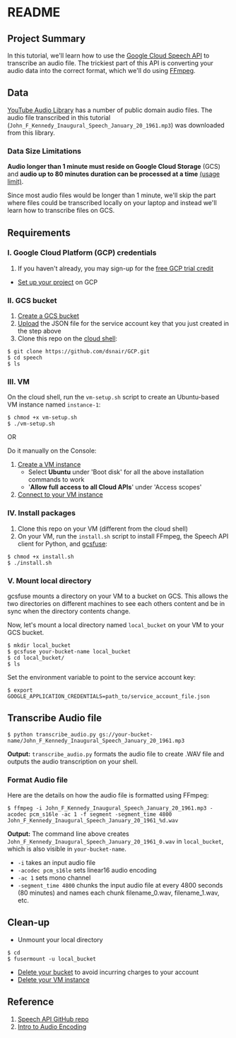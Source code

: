 # README

## Project Summary

In this tutorial, we'll learn how to use the [Google Cloud Speech API](https://cloud.google.com/speech/) to transcribe an audio file. The trickiest part of this API is converting your audio data into the correct format, which we'll do using [FFmpeg](https://www.ffmpeg.org/).

## Data

[YouTube Audio Library](https://www.youtube.com/audiolibrary/music) has a number of public domain audio files. The audio file transcribed in this tutorial (`John_F_Kennedy_Inaugural_Speech_January_20_1961.mp3`) was downloaded from this library.

### Data Size Limitations

**Audio longer than 1 minute must reside on Google Cloud Storage** (GCS) and **audio up to 80 minutes duration can be processed at a time** [(usage limit)](https://cloud.google.com/speech/limits).

Since most audio files would be longer than 1 minute, we'll skip the part where files could be transcribed locally on your laptop and instead we'll learn how to transcribe files on GCS.

## Requirements

### I. Google Cloud Platform (GCP) credentials
   1. If you haven't already, you may sign-up for the [free GCP trial credit](https://cloud.google.com/free/docs/frequently-asked-questions)
   * [Set up your project](https://cloud.google.com/speech/docs/getting-started#set_up_your_project) on GCP

### II. GCS bucket
1. [Create a GCS bucket](https://cloud.google.com/storage/docs/quickstart-console#create_a_bucket)
2. [Upload](https://cloud.google.com/storage/docs/quickstart-console#upload_an_object_into_the_bucket) the JSON file for the service account key that you just created in the step above
3. Clone this repo on the [cloud shell](https://cloud.google.com/shell/docs/quickstart#start_cloud_shell):
```shell
$ git clone https://github.com/dsnair/GCP.git
$ cd speech
$ ls
```

### III. VM

On the cloud shell, run the `vm-setup.sh` script to create an Ubuntu-based VM instance named `instance-1`:
```shell
$ chmod +x vm-setup.sh
$ ./vm-setup.sh
```
OR

Do it manually on the Console:
1. [Create a VM instance](https://cloud.google.com/compute/docs/quickstart-linux#create_a_virtual_machine_instance)
    * Select **Ubuntu** under 'Boot disk' for all the above installation commands to work
    * '**Allow full access to all Cloud APIs**' under 'Access scopes'
2. [Connect to your VM instance](https://cloud.google.com/compute/docs/quickstart-linux#connect_to_your_instance)

### IV. Install packages

1. Clone this repo on your VM (different from the cloud shell)
2. On your VM, run the `install.sh` script to install FFmpeg, the Speech API client for Python, and [gcsfuse](https://github.com/GoogleCloudPlatform/gcsfuse/blob/master/docs/installing.md):
```shell
$ chmod +x install.sh
$ ./install.sh
```

### V. Mount local directory

gcsfuse mounts a directory on your VM to a bucket on GCS. This allows the two directories on different machines to see each others content and be in sync when the directory contents change.

Now, let's mount a local directory named `local_bucket` on your VM to your GCS bucket.

```shell
$ mkdir local_bucket
$ gcsfuse your-bucket-name local_bucket
$ cd local_bucket/
$ ls
```

Set the environment variable to point to the service account key:
```shell
$ export GOOGLE_APPLICATION_CREDENTIALS=path_to/service_account_file.json
```

## Transcribe Audio file


```shell
$ python transcribe_audio.py gs://your-bucket-name/John_F_Kennedy_Inaugural_Speech_January_20_1961.mp3
```

**Output:** `transcribe_audio.py` formats the audio file to create .WAV file and outputs the audio transcription on your shell.

### Format Audio file

Here are the details on how the audio file is formatted using FFmpeg:

```shell
$ ffmpeg -i John_F_Kennedy_Inaugural_Speech_January_20_1961.mp3 -acodec pcm_s16le -ac 1 -f segment -segment_time 4800 John_F_Kennedy_Inaugural_Speech_January_20_1961_%d.wav
```
**Output:** The command line above creates `John_F_Kennedy_Inaugural_Speech_January_20_1961_0.wav` in `local_bucket`, which is also visible in `your-bucket-name`.

* `-i` takes an input audio file
* `-acodec pcm_s16le` sets linear16 audio encoding
* `-ac 1` sets mono channel
* `-segment_time 4800` chunks the input audio file at every 4800 seconds (80 minutes) and names each chunk filename_0.wav, filename_1.wav, etc.

## Clean-up

* Unmount your local directory
```shell
$ cd
$ fusermount -u local_bucket
```
* [Delete your bucket](https://cloud.google.com/storage/docs/quickstart-console#clean-up) to avoid incurring charges to your account
* [Delete your VM instance](https://cloud.google.com/compute/docs/quickstart-linux#clean-up)

## Reference

1. [Speech API GitHub repo](https://github.com/GoogleCloudPlatform/python-docs-samples/tree/master/speech/cloud-client)
2. [Intro to Audio Encoding](https://cloud.google.com/speech/docs/encoding)
